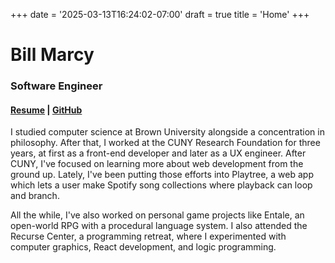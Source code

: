 +++
date = '2025-03-13T16:24:02-07:00'
draft = true
title = 'Home'
+++
# Bill Marcy

### Software Engineer

#### [Resume](/bill-marcy-resume.pdf) | [GitHub](https://github.com/wgmarcy)

I studied computer science at Brown University alongside a concentration in philosophy. After that, I worked at the CUNY Research Foundation for three years, at first as a front-end developer and later as a UX engineer. After CUNY, I've focused on learning more about web development from the ground up. Lately, I've been putting those efforts into Playtree, a web app which lets a user make Spotify song collections where playback can loop and branch.

All the while, I've also worked on personal game projects like Entale, an open-world RPG with a procedural language system. I also attended the Recurse Center, a programming retreat, where I experimented with computer graphics, React development, and logic programming.

